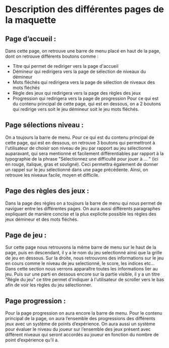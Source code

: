 Description des différentes pages de la maquette
================================================

Page d’accueil :
--
Dans cette page, on retrouve une barre de menu placé en haut de la page, dont on retrouve différents boutons comme :
- Titre qui permet de rediriger vers la page d'accueil
- Démineur qui redirigera vers la page de sélection de niveaux du démineur
- Mots fléchés qui redirigera vers la page de sélection de niveaux des mots fléchés
- Règle des jeux qui redirigera vers la page des règles des jeux
- Progression qui redirigera vers la page de progression
Pour ce qui est du contenu principal de cette page, qui est en dessous, on a 2 boutons qui redirige vers soit le jeu démineur soit le jeu mots fléchés.

Page sélections niveau :
--
On a toujours la barre de menu. Pour ce qui est du contenu principal de cette page, qui est en dessous, on retrouve 3 boutons qui permettront à l'utilisateur de choisir son niveau de jeu par rapport au jeu sélectionné auparavant, qui sera mentionné et facilement différentiables par rapport à la typographie de la phrase "Sélectionnez une difficulté pour jouer à ... " (ici en rouge, italique, gras et souligné). Ceci permettra également de donner un rappel sur le jeu sélectionné dans une page précédente. Ainsi, on retrouve les niveaux facile, moyen et difficile.

Page des règles des jeux :
--
Dans la page des règles on a toujours la barre de menu qui nous permet de naviguer entre les différentes pages. On aura aussi différents paragraphes expliquant de manière concise et la plus explicite possible les règles des jeux démineur et des mots fléchés.

Page de jeu :
--
Sur cette page nous retrouvons la même barre de menu sur le haut de la page, puis en descendant, il y a le nom du jeu selectionné ainsi que la grille de jeu en dessous. Sur la droite, nous retrouvons des informations sur le jeu en cours comme le niveau de jeu selectionné, le score, les indices etc... Dans cette section nous verrons apparaître toutes les informations lier au jeu. Puis sur une parti en dessous encore sur la partie visible, il y a un titre "Règle du jeu" ce titre permet d'indiquer à l'utilisateur de scroller vers le bas afin de voir les règles du jeu sélectionner.

Page progression :
--
Pour la page progression on aura encore la barre de menu. Pour le contenu principal de la page, on aura l’ensemble des progressions des différents jeux avec un système de points d’expérience. On aura aussi un système pour évaluer le niveau du joueur sur l’ensemble des jeux présent avec diffèrent niveaux qui seront accordés au joueur en fonction du nombre de point d’expérience qu’il a.

